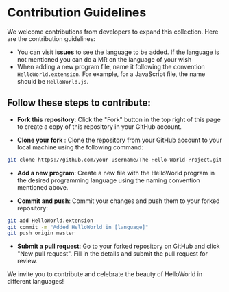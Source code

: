 # Contribution Guidelines
We welcome contributions from developers to expand this collection. Here are the contribution guidelines:
- You can visit **issues** to see the language to be added. If the language is not mentioned you can do a MR on the language of your wish 
- When adding a new program file, name it following the convention `HelloWorld.extension`. For example, for a JavaScript file, the name should be `HelloWorld.js`.

## Follow these steps to contribute:
- **Fork this repository**: Click the "Fork" button in the top right of this page to create a copy of this repository in your GitHub account.

- **Clone your fork** : Clone the repository from your GitHub account to your local machine using the following command:
```bash
git clone https://github.com/your-username/The-Hello-World-Project.git
```
- **Add a new program**: Create a new file with the HelloWorld program in the desired programming language using the naming convention mentioned above.

- **Commit and push**: Commit your changes and push them to your forked repository:
```bash
git add HelloWorld.extension
git commit -m "Added HelloWorld in [language]"
git push origin master
```

- **Submit a pull request**: Go to your forked repository on GitHub and click "New pull request". Fill in the details and submit the pull request for review.

We invite you to contribute and celebrate the beauty of HelloWorld in different languages!



